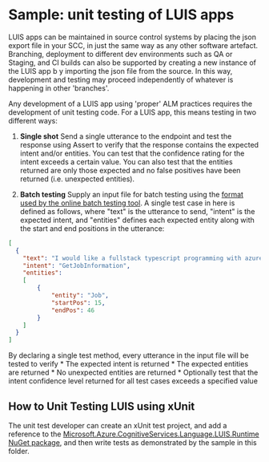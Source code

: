 
# Sample: unit testing of LUIS apps

LUIS apps can be maintained in source control systems by placing the json export file in your SCC, in just the same way as any other software artefact. Branching, deployment to different dev environments such as QA or Staging, and CI builds can also be supported by creating a new instance of the LUIS app b y importing the json file from the source. In this way, development and testing may proceed independently of whatever is happening in other 'branches'.

Any development of a LUIS app using 'proper' ALM practices requires the development of unit testing code. For a LUIS app, this means  testing in two different ways:

  1. **Single shot** Send a single utterance to the endpoint and test the response using Assert to verify that the response contains the expected intent and/or entities. You can test that the confidence rating for the intent exceeds a certain value. You can also test that the entities returned are only those expected and no false positives have been returned (i.e. unexpected entities).

  2. **Batch testing** Supply an input file for batch testing using the [format used by the online batch testing tool](https://docs.microsoft.com/en-us/azure/cognitive-services/luis/luis-concept-batch-test#batch-file-format). A single test case in here is defined as follows, where "text" is the utterance to send, "intent" is the expected intent, and "entities" defines each expected entity along with the start and end positions in the utterance:

  ```json
  [
    {
      "text": "I would like a fullstack typescript programming with azure job",
      "intent": "GetJobInformation",
      "entities": 
      [
          {
              "entity": "Job",
              "startPos": 15,
              "endPos": 46
          }
      ]
    }
  ]
  ```

  By declaring a single test method, every utterance in the input file will be tested to verify
    * The expected intent is returned
    * The expected entities are returned
    * No unexpected entities are returned
    * Optionally test that the intent confidence level returned for all test cases exceeds a specified value

## How to Unit Testing LUIS using xUnit

The unit test developer can create an xUnit test project, and add a reference to the [Microsoft.Azure.CognitiveServices.Language.LUIS.Runtime NuGet package](https://www.nuget.org/packages/Microsoft.Azure.CognitiveServices.Language.LUIS.Runtime), and then write tests as demonstrated by the sample in this folder.


